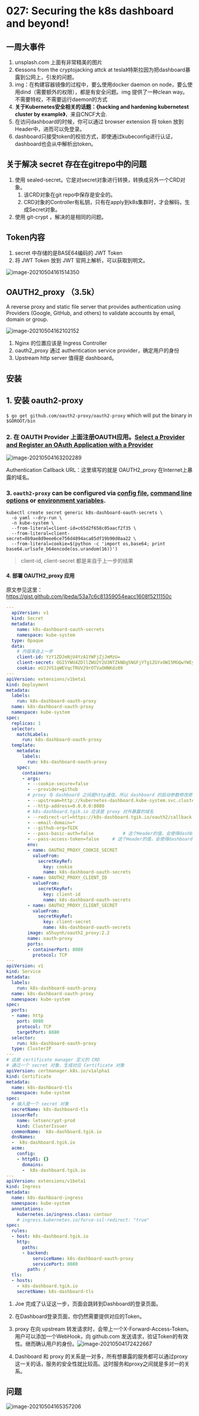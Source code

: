 # 027: Securing the k8s dashboard and beyond!

## 一周大事件

1. unsplash.com 上面有非常精美的图片
2. 《lessons from the cryptojacking attck at tesla》特斯拉因为把dashboard暴露到公网上，引发的问题。
3. img：在构建容器镜像的过程中，要么使用docker daemon on node，要么使用dind（需要额外的权限），都是有安全问题。img 提供了一种clean way。不需要特权，不需要运行daemon的方式
4. **关于Kubernetes安全相关的话题：《hacking and hardening kubernetest cluster by example》**，来自CNCF大会.
5. 在访问dashboard的时候，你可以通过 browser extension 将 token 放到 Header中，进而可以免登录。
6. dashboard只接受token的校验方式，即使通过kubeconfig进行认证，dashboard也会从中解析出token。

## 关于解决 secret 存在在gitrepo中的问题

1. 使用 sealed-secret。它是对secret对象进行转换，转换成另外一个CRD对象。
   1. 该CRD对象在git repo中保存是安全的。
   2. CRD对象的Controller有私钥，只有在apply到k8s集群时，才会解码，生成Secret对象。
2. 使用 git-crypt ，解决的是相同的问题。

## Token内容

1. secret 中存储的是BASE64编码的 JWT Token
2. 将 JWT Token 放到 JWT 官网上解析，可以获取到明文。

![image-20210504161514350](https://raw.githubusercontent.com/yandongxiao/typera/main/img/image-20210504161514350.png)

## OAUTH2_proxy （3.5k）

A reverse proxy and static file server that provides authentication using Providers (Google, GitHub, and others) to validate accounts by email, domain or group.

![image-20210504162102152](https://raw.githubusercontent.com/yandongxiao/typera/main/img/image-20210504162102152.png)

1. Nginx 的位置应该是 Ingress Controller
2. oauth2_proxy 通过 authentication service provider，确定用户的身份
3. Upstream http server 值得是 dashboard。

## 安装

## 1. 安装 oauth2-proxy

`$ go get github.com/oauth2-proxy/oauth2-proxy` which will put the binary in `$GOROOT/bin`

### 2. 在 OAUTH Provider 上面注册OAUTH应用。[Select a Provider and Register an OAuth Application with a Provider](https://oauth2-proxy.github.io/oauth2-proxy/docs/configuration/oauth_provider)

![image-20210504163202289](https://raw.githubusercontent.com/yandongxiao/typera/main/img/image-20210504163202289.png)

Authentication Callback URL：这里填写的就是 OAUTH2_proxy 在Internet上暴露的域名。

### 3. `oauth2-proxy` can be configured via [config file](https://oauth2-proxy.github.io/oauth2-proxy/docs/configuration/overview/#config-file), [command line options](https://oauth2-proxy.github.io/oauth2-proxy/docs/configuration/overview/#command-line-options) or [environment variables](https://oauth2-proxy.github.io/oauth2-proxy/docs/configuration/overview/#environment-variables).

```shell
kubectl create secret generic k8s-dashboard-oauth-secrets \
  -o yaml --dry-run \
  -n kube-system \
  --from-literal=client-id=c65d2f658c05aacf2f35 \
  --from-literal=client-secret=8b9ae8d9eee6ce756d4894aca85df19b90d0aa22 \
  --from-literal=cookie=$(python -c 'import os,base64; print base64.urlsafe_b64encode(os.urandom(16))')
```

> client-id, client-secret 都是来自于上一步的结果

#### 4. 部署 OAUTH2_proxy 应用

原文参见这里：https://gist.github.com/jbeda/53a7c6c81359054eacc1608f5211150c

```yaml
---
  apiVersion: v1
  kind: Secret
  metadata:
    name: k8s-dashboard-oauth-secrets
    namespace: kube-system
  type: Opaque
  data:
    # 内容来自上一步
    client-id: YzY1ZDJmNjU4YzA1YWFjZjJmMzU=
    client-secret: OGI5YWU4ZDllZWU2Y2U3NTZkNDg5NGFjYTg1ZGYxOWI5MGQwYWEyMg==
    cookie: eUJJVS1qWEVqcTRUV29rOTVaOHNKdz09
---
apiVersion: extensions/v1beta1
kind: Deployment
metadata:
  labels:
    run: k8s-dashboard-oauth-proxy
  name: k8s-dashboard-oauth-proxy
  namespace: kube-system
spec:
  replicas: 1
  selector:
    matchLabels:
      run: k8s-dashboard-oauth-proxy
  template:
    metadata:
      labels:
        run: k8s-dashboard-oauth-proxy
    spec:
      containers:
      - args:
        - --cookie-secure=false
        - --provider=github
        # proxy 与 dashboard 之间是http通信，所以 dashboard 的启动参数修改修改。
        - --upstream=http://kubernetes-dashboard.kube-system.svc.cluster.local
        - --http-address=0.0.0.0:8080
        # k8s-dashboard.tgik.io 应该是 proxy 对外暴露的域名
        - --redirect-url=https://k8s-dashboard.tgik.io/oauth2/callback
        - --email-domain=*
        - --github-org=TGIK
        - --pass-basic-auth=false			# 这个Header的值，会使得dashboard它作为Token进行登录
        - --pass-access-token=false		# 这个Header的值，会使得dashboard它作为Token进行登录
        env:
        - name: OAUTH2_PROXY_COOKIE_SECRET
          valueFrom:
            secretKeyRef:
              key: cookie
              name: k8s-dashboard-oauth-secrets
        - name: OAUTH2_PROXY_CLIENT_ID
          valueFrom:
            secretKeyRef:
              key: client-id
              name: k8s-dashboard-oauth-secrets
        - name: OAUTH2_PROXY_CLIENT_SECRET
          valueFrom:
            secretKeyRef:
              key: client-secret
              name: k8s-dashboard-oauth-secrets
        image: a5huynh/oauth2_proxy:2.2
        name: oauth-proxy
        ports:
        - containerPort: 8080
          protocol: TCP
---
apiVersion: v1
kind: Service
metadata:
  labels:
    run: k8s-dashboard-oauth-proxy
  name: k8s-dashboard-oauth-proxy
  namespace: kube-system
spec:
  ports:
  - name: http
    port: 8080
    protocol: TCP
    targetPort: 8080
  selector:
    run: k8s-dashboard-oauth-proxy
  type: ClusterIP
---
# 这是 certificate manager 定义的 CRD
# 通过一个 secret 对象，生成对应 Certificate 对象
apiVersion: certmanager.k8s.io/v1alpha1
kind: Certificate
metadata:
  name: k8s-dashboard-tls
  namespace: kube-system
spec:
  # 输入是一个 secret 对象
  secretName: k8s-dashboard-tls
  issuerRef:
    name: letsencrypt-prod
    kind: ClusterIssuer
  commonName:  k8s-dashboard.tgik.io
  dnsNames:
  -  k8s-dashboard.tgik.io
  acme:
    config:
    - http01: {}
      domains:
      -  k8s-dashboard.tgik.io
---
apiVersion: extensions/v1beta1
kind: Ingress
metadata:
  name: k8s-dashboard-ingress
  namespace: kube-system
  annotations:
    kubernetes.io/ingress.class: contour
    # ingress.kubernetes.io/force-ssl-redirect: "true"
spec:
  rules:
  - host: k8s-dashboard.tgik.io
    http:
      paths:
      - backend:
          serviceName: k8s-dashboard-oauth-proxy
          servicePort: 8080
        path: /
  tls:
  - hosts:
    - k8s-dashboard.tgik.io
    secretName: k8s-dashboard-tls
```

1. Joe 完成了认证这一步，页面会跳转到Dashboard的登录页面。
2. 在Dashboard登录页面，你仍然需要提供对应的Token。
3. proxy 在向 upstream 转发请求时，会带上一个X-Forward-Access-Token。用户可以添加一个WebHook，向 github.com 发送请求，验证Token的有效性。继而确认用户的身份。![image-20210504172422667](https://raw.githubusercontent.com/yandongxiao/typera/main/img/image-20210504172422667.png)

4. Dashboard 和 proxy 的关系是一对多，所有想暴露的服务都可以通过proxy这一关的话，服务的安全性就比较高。这时服务和proxy之间就是多对一的关系。

## 问题

![image-20210504165357206](https://raw.githubusercontent.com/yandongxiao/typera/main/img/image-20210504165357206.png)

